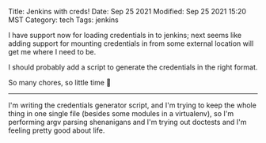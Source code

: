 Title: Jenkins with creds!
Date: Sep 25 2021
Modified: Sep 25 2021 15:20 MST
Category: tech
Tags: jenkins

I have support now for loading credentials in to jenkins; next seems like adding
support for mounting credentials in from some external location will get me where I need to be.

I should probably add a script to generate the credentials in the right format.

So many chores, so little time 🙂

---

I'm writing the credentials generator script, and I'm trying to keep the whole thing in one single file (besides some modules in a virtualenv),
so I'm performing argv parsing shenanigans and I'm trying out doctests and I'm feeling pretty good about life.
